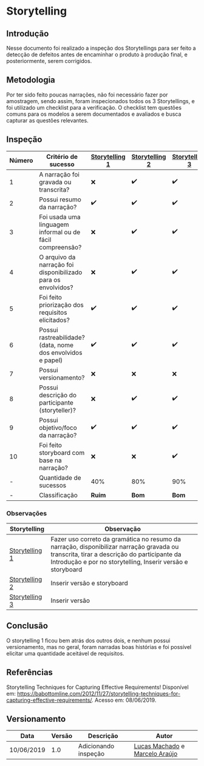 # Storytelling

## Introdução

Nesse documento foi realizado a inspeção dos Storytellings para ser feito a detecção de defeitos antes de encaminhar o produto à produção final, e posteriormente, serem corrigidos.

## Metodologia
Por ter sido feito poucas narrações, não foi necessário fazer por amostragem, sendo assim, foram inspecionados todos os 3 Storytellings, e foi utilizado um checklist para a verificação. O checklist tem questões comuns para os modelos a serem documentados e avaliados e busca capturar as questões relevantes.

## Inspeção

|Número|Critério de sucesso|[Storytelling 1](../../elicitacao-de-requisitos/storytelling/#storytelling-1-interesse-do-usuario)|[Storytelling 2](../../elicitacao-de-requisitos/storytelling/#storytelling-2-utilizando-a-aba-guia)|[Storytelling 3](../../elicitacao-de-requisitos/storytelling/#sorytelling-3-utilizando-conta-manual) |
|------|----------------------|--|--|--|
|1| A narração foi gravada ou transcrita? |:x:|:heavy_check_mark:|:heavy_check_mark:|
|2| Possui resumo da narração?|:heavy_check_mark:|:heavy_check_mark:|:heavy_check_mark:|
|3| Foi usada uma linguagem informal ou de fácil compreensão?|:x:|:heavy_check_mark:|:heavy_check_mark:|
|4| O arquivo da narração foi disponibilizado para os envolvidos?|:x:|:heavy_check_mark:|:heavy_check_mark:|
|5| Foi feito priorização dos requisitos elicitados?|:heavy_check_mark:|:heavy_check_mark:|:heavy_check_mark:|
|6| Possui rastreabilidade? (data, nome dos envolvidos e papel)|:heavy_check_mark:|:heavy_check_mark:|:heavy_check_mark:|
|7| Possui versionamento?|:x:|:x:|:x:|
|8| Possui descrição do participante (storyteller)?|:x:|:heavy_check_mark:|:heavy_check_mark:|
|9| Possui objetivo/foco da narração?|:heavy_check_mark:|:heavy_check_mark:|:heavy_check_mark:|
|10| Foi feito storyboard com base na narração?|:x:|:x:|:heavy_check_mark:|
|-| Quantidade de sucessos | 40% | 80% | 90% |
|-| Classificação | **Ruim**  | **Bom** | **Bom** | |

### Observações

| Storytelling | Observação |
|--|--|
|[Storytelling 1](../../elicitacao-de-requisitos/storytelling/#storytelling-1-interesse-do-usuario)|Fazer uso correto da gramática no resumo da narração, disponibilizar narração gravada ou transcrita, tirar a descrição do participante da Introdução e por no storytelling, Inserir versão e storyboard|
|[Storytelling 2](../../elicitacao-de-requisitos/storytelling/#storytelling-2-utilizando-a-aba-guia)|Inserir versão e storyboard|
|[Storytelling 3](../../elicitacao-de-requisitos/storytelling/#sorytelling-3-utilizando-conta-manual)|Inserir versão|

## Conclusão
O storytelling 1 ficou bem atrás dos outros dois, e nenhum possui versionamento, mas no geral, foram narradas boas histórias e foi possível elicitar uma quantidade aceitável de requisitos.

## Referências

Storytelling Techniques for Capturing Effective Requirements! Disponível em: <https://babottomline.com/2012/11/27/storytelling-techniques-for-capturing-effective-requirements/>. Acesso em: 08/06/2019.

## Versionamento

| Data | Versão | Descrição | Autor |
|--|--|--|--|
| 10/06/2019 | 1.0 | Adicionando inspeção |  [Lucas Machado](https://github.com/lmmLucasMachado) e [Marcelo Araújo](https://github.com/santosm46) |